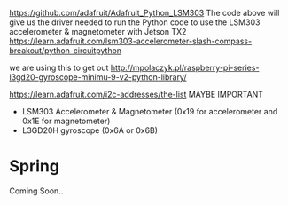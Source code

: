 
https://github.com/adafruit/Adafruit_Python_LSM303
The code above will give us the driver needed to run the Python code to use the LSM303 accelerometer & magnetometer with Jetson TX2
https://learn.adafruit.com/lsm303-accelerometer-slash-compass-breakout/python-circuitpython

we are using this to get out 
http://mpolaczyk.pl/raspberry-pi-series-l3gd20-gyroscope-minimu-9-v2-python-library/


https://learn.adafruit.com/i2c-addresses/the-list
MAYBE IMPORTANT 
- LSM303 Accelerometer & Magnetometer (0x19 for accelerometer and 0x1E for magnetometer)
- L3GD20H gyroscope (0x6A or 0x6B)
# Spring 
Coming Soon..
